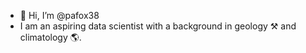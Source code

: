 - :robot: Hi, I’m @pafox38
- I am an aspiring data scientist with a background in geology :hammer_and_pick: and climatology :earth_americas:.

<!---
pafox38/pafox38 is a ✨ special ✨ repository because its `README.md` (this file) appears on your GitHub profile.
You can click the Preview link to take a look at your changes.
--->
